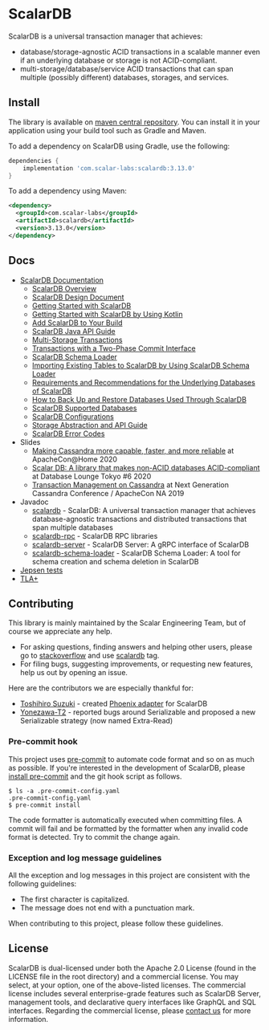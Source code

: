 # ScalarDB

ScalarDB is a universal transaction manager that achieves:
- database/storage-agnostic ACID transactions in a scalable manner even if an underlying database or storage is not ACID-compliant.
- multi-storage/database/service ACID transactions that can span multiple (possibly different) databases, storages, and services.

## Install
The library is available on [maven central repository](https://mvnrepository.com/artifact/com.scalar-labs/scalardb).
You can install it in your application using your build tool such as Gradle and Maven.

To add a dependency on ScalarDB using Gradle, use the following:
```gradle
dependencies {
    implementation 'com.scalar-labs:scalardb:3.13.0'
}
```

To add a dependency using Maven:
```xml
<dependency>
  <groupId>com.scalar-labs</groupId>
  <artifactId>scalardb</artifactId>
  <version>3.13.0</version>
</dependency>
```

## Docs

* [ScalarDB Documentation](https://scalardb.scalar-labs.com/docs/latest/)
  * [ScalarDB Overview](https://scalardb.scalar-labs.com/docs/latest/overview)
  * [ScalarDB Design Document](https://scalardb.scalar-labs.com/docs/latest/design/)
  * [Getting Started with ScalarDB](https://scalardb.scalar-labs.com/docs/latest/getting-started-with-scalardb/)
  * [Getting Started with ScalarDB by Using Kotlin](https://scalardb.scalar-labs.com/docs/latest/getting-started-with-scalardb-by-using-kotlin/)
  * [Add ScalarDB to Your Build](https://scalardb.scalar-labs.com/docs/latest/add-scalardb-to-your-build/)
  * [ScalarDB Java API Guide](https://scalardb.scalar-labs.com/docs/latest/api-guide/)
  * [Multi-Storage Transactions](https://scalardb.scalar-labs.com/docs/latest/multi-storage-transactions/)
  * [Transactions with a Two-Phase Commit Interface](https://scalardb.scalar-labs.com/docs/latest/two-phase-commit-transactions/)
  * [ScalarDB Schema Loader](https://scalardb.scalar-labs.com/docs/latest/schema-loader/)
  * [Importing Existing Tables to ScalarDB by Using ScalarDB Schema Loader](https://scalardb.scalar-labs.com/docs/latest/schema-loader-import/)
  * [Requirements and Recommendations for the Underlying Databases of ScalarDB](https://scalardb.scalar-labs.com/docs/latest/requirements/)
  * [How to Back Up and Restore Databases Used Through ScalarDB](https://scalardb.scalar-labs.com/docs/latest/backup-restore/)
  * [ScalarDB Supported Databases](https://scalardb.scalar-labs.com/docs/latest/scalardb-supported-databases/)
  * [ScalarDB Configurations](https://scalardb.scalar-labs.com/docs/latest/configurations/)
  * [Storage Abstraction and API Guide](https://scalardb.scalar-labs.com/docs/latest/storage-abstraction/)
  * [ScalarDB Error Codes](https://scalardb.scalar-labs.com/docs/latest/scalardb-core-status-codes/)
* Slides
    * [Making Cassandra more capable, faster, and more reliable](https://speakerdeck.com/scalar/making-cassandra-more-capable-faster-and-more-reliable-at-apachecon-at-home-2020) at ApacheCon@Home 2020
    * [Scalar DB: A library that makes non-ACID databases ACID-compliant](https://speakerdeck.com/scalar/scalar-db-a-library-that-makes-non-acid-databases-acid-compliant) at Database Lounge Tokyo #6 2020
    * [Transaction Management on Cassandra](https://speakerdeck.com/scalar/transaction-management-on-cassandra) at Next Generation Cassandra Conference / ApacheCon NA 2019
* Javadoc
    * [scalardb](https://javadoc.io/doc/com.scalar-labs/scalardb/latest/index.html) - ScalarDB: A universal transaction manager that achieves database-agnostic transactions and distributed transactions that span multiple databases
    * [scalardb-rpc](https://javadoc.io/doc/com.scalar-labs/scalardb-rpc/latest/index.html) - ScalarDB RPC libraries
    * [scalardb-server](https://javadoc.io/doc/com.scalar-labs/scalardb-server/latest/index.html) - ScalarDB Server: A gRPC interface of ScalarDB
    * [scalardb-schema-loader](https://javadoc.io/doc/com.scalar-labs/scalardb-schema-loader/latest/index.html) - ScalarDB Schema Loader: A tool for schema creation and schema deletion in ScalarDB
* [Jepsen tests](https://github.com/scalar-labs/scalar-jepsen)
* [TLA+](tla+/consensus-commit/README.md)

## Contributing
This library is mainly maintained by the Scalar Engineering Team, but of course we appreciate any help.

* For asking questions, finding answers and helping other users, please go to [stackoverflow](https://stackoverflow.com/) and use [scalardb](https://stackoverflow.com/questions/tagged/scalardb) tag.
* For filing bugs, suggesting improvements, or requesting new features, help us out by opening an issue.

Here are the contributors we are especially thankful for:
- [Toshihiro Suzuki](https://github.com/brfrn169) - created [Phoenix adapter](https://github.com/scalar-labs/scalardb-phoenix) for ScalarDB
- [Yonezawa-T2](https://github.com/Yonezawa-T2) - reported bugs around Serializable and proposed a new Serializable strategy (now named Extra-Read)

### Pre-commit hook

This project uses [pre-commit](https://pre-commit.com/) to automate code format and so on as much as possible. If you're interested in the development of ScalarDB, please [install pre-commit](https://pre-commit.com/#installation) and the git hook script as follows.

```
$ ls -a .pre-commit-config.yaml
.pre-commit-config.yaml
$ pre-commit install
```

The code formatter is automatically executed when committing files. A commit will fail and be formatted by the formatter when any invalid code format is detected. Try to commit the change again.

### Exception and log message guidelines

All the exception and log messages in this project are consistent with the following guidelines:

- The first character is capitalized.
- The message does not end with a punctuation mark.

When contributing to this project, please follow these guidelines.

## License
ScalarDB is dual-licensed under both the Apache 2.0 License (found in the LICENSE file in the root directory) and a commercial license.
You may select, at your option, one of the above-listed licenses.
The commercial license includes several enterprise-grade features such as ScalarDB Server, management tools, and declarative query interfaces like GraphQL and SQL interfaces.
Regarding the commercial license, please [contact us](https://scalar-labs.com/contact_us/) for more information.
